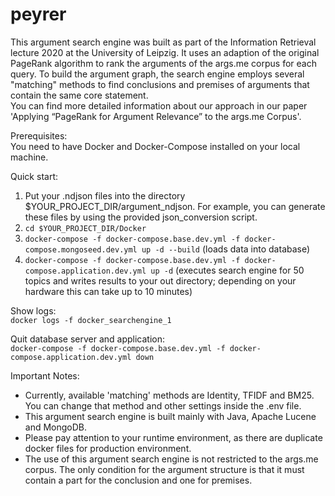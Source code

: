 # peyrer

This argument search engine was built as part of the Information Retrieval lecture 2020 at the University of Leipzig. 
It uses an adaption of the original PageRank algorithm to rank the arguments of the args.me corpus for each query. To 
build the argument graph, the search engine employs several "matching" methods to find conclusions and premises of 
arguments that contain the same core statement.        
You can find more detailed information about our approach in our paper 'Applying “PageRank for Argument Relevance” to 
the args.me Corpus'.  
  
Prerequisites:  
You need to have Docker and Docker-Compose installed on your local machine.  

Quick start:  
1. Put your .ndjson files into the directory $YOUR_PROJECT_DIR/argument_ndjson. For example, you can generate these 
files by using the provided json_conversion script.
2. `cd $YOUR_PROJECT_DIR/Docker`  
3. `docker-compose -f docker-compose.base.dev.yml -f docker-compose.mongoseed.dev.yml up -d --build` (loads data into 
database)  
4. `docker-compose -f docker-compose.base.dev.yml -f docker-compose.application.dev.yml up -d` (executes search 
engine for 50 topics and writes results to your out directory; depending on your hardware this can take up to 10 minutes)  

Show logs:  
`docker logs -f docker_searchengine_1`

Quit database server and application:  
`docker-compose -f docker-compose.base.dev.yml -f docker-compose.application.dev.yml down`  

Important Notes:  
* Currently, available 'matching' methods are Identity, TFIDF and BM25. You can change that method and other settings 
inside the .env file.
* This argument search engine is built mainly with Java, Apache Lucene and MongoDB.  
* Please pay attention to your runtime environment, as there are duplicate docker files for production environment.
* The use of this argument search engine is not restricted to the args.me corpus. The only condition for the argument
structure is that it must contain a part for the conclusion and one for premises.
